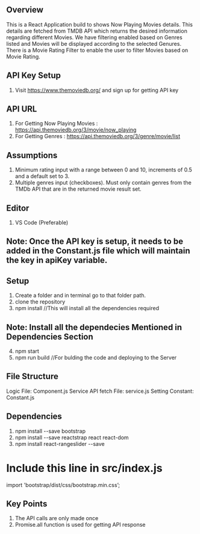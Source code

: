 ## Overview
This is a React Application build to shows Now Playing Movies details. This details are fetched from TMDB API which returns the desired information regarding different Movies. We have filtering enabled based on Genres listed and Movies will be displayed according to the selected Genures. There is a Movie Rating Filter to enable the user to filter Movies based on Movie Rating.

## API Key Setup
1. Visit https://www.themoviedb.org/ and sign up for getting API key

## API URL 
1. For Getting Now Playing Movies : https://api.themoviedb.org/3/movie/now_playing
2. For Getting Genres : https://api.themoviedb.org/3/genre/movie/list

## Assumptions
1. Minimum rating input with a range between 0 and 10, increments of 0.5 and a default set to 3.
2. Multiple genres input (checkboxes). Must only contain genres from the TMDb API that are in the returned movie result set.

## Editor
1. VS Code (Preferable)

## Note: Once the API key is setup, it needs to be added in the Constant.js file which will maintain the key in apiKey variable.

## Setup
1. Create a folder and in terminal go to that folder path.
2. clone the repository
3. npm install //This will install all the dependencies required
## Note: Install all the dependecies Mentioned in Dependencies Section
4. npm start
5. npm run build //For bulding the code and deploying to the Server

## File Structure
Logic File: Component.js
Service API fetch File: service.js
Setting Constant: Constant.js

## Dependencies
1. npm install --save bootstrap
2. npm install --save reactstrap react react-dom
3. npm install react-rangeslider --save
# Include this line in src/index.js
import 'bootstrap/dist/css/bootstrap.min.css’;   

## Key Points
1. The API calls are only made once
2. Promise.all function is used for getting API response

